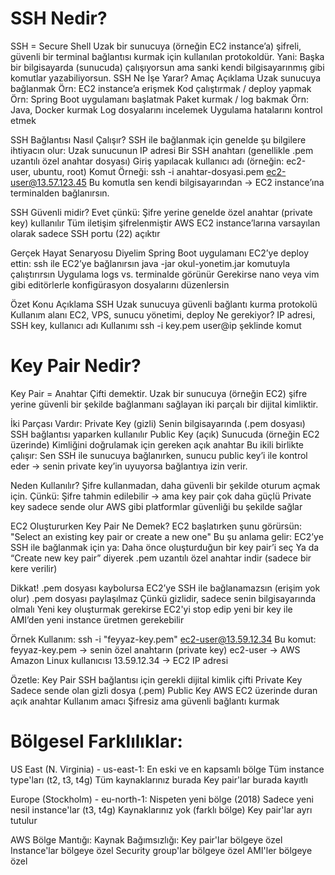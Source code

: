 

# SSH Nedir?
SSH = Secure Shell
Uzak bir sunucuya (örneğin EC2 instance’a) şifreli, güvenli bir terminal bağlantısı kurmak için kullanılan protokoldür.
Yani:
Başka bir bilgisayarda (sunucuda) çalışıyorsun ama sanki kendi bilgisayarınmış gibi komutlar yazabiliyorsun.
SSH Ne İşe Yarar?
Amaç	Açıklama
Uzak sunucuya bağlanmak	Örn: EC2 instance’a erişmek
Kod çalıştırmak / deploy yapmak	Örn: Spring Boot uygulamanı başlatmak
Paket kurmak / log bakmak	Örn: Java, Docker kurmak
Log dosyalarını incelemek	Uygulama hatalarını kontrol etmek

SSH Bağlantısı Nasıl Çalışır?
SSH ile bağlanmak için genelde şu bilgilere ihtiyacın olur:
Uzak sunucunun IP adresi
Bir SSH anahtarı (genellikle .pem uzantılı özel anahtar dosyası)
Giriş yapılacak kullanıcı adı (örneğin: ec2-user, ubuntu, root)
Komut Örneği:
ssh -i anahtar-dosyasi.pem ec2-user@13.57.123.45
Bu komutla sen kendi bilgisayarından → EC2 instance’ına terminalden bağlanırsın.

SSH Güvenli midir?
Evet çünkü:
Şifre yerine genelde özel anahtar (private key) kullanılır
Tüm iletişim şifrelenmiştir
AWS EC2 instance’larına varsayılan olarak sadece SSH portu (22) açıktır

Gerçek Hayat Senaryosu
Diyelim Spring Boot uygulamanı EC2’ye deploy ettin:
ssh ile EC2’ye bağlanırsın
java -jar okul-yonetim.jar komutuyla çalıştırırsın
Uygulama logs vs. terminalde görünür
Gerekirse nano veya vim gibi editörlerle konfigürasyon dosyalarını düzenlersin

Özet
Konu	Açıklama
SSH	Uzak sunucuya güvenli bağlantı kurma protokolü
Kullanım alanı	EC2, VPS, sunucu yönetimi, deploy
Ne gerekiyor?	IP adresi, SSH key, kullanıcı adı
Kullanımı	ssh -i key.pem user@ip şeklinde komut

# Key Pair Nedir?
Key Pair = Anahtar Çifti demektir.
Uzak bir sunucuya (örneğin EC2) şifre yerine güvenli bir şekilde bağlanmanı sağlayan iki parçalı bir dijital kimliktir.

İki Parçası Vardır:
Private Key (gizli)	Senin bilgisayarında (.pem dosyası)	SSH bağlantısı yaparken kullanılır
Public Key (açık)	Sunucuda (örneğin EC2 üzerinde)	Kimliğini doğrulamak için gereken açık anahtar
Bu ikili birlikte çalışır:
Sen SSH ile sunucuya bağlanırken, sunucu public key’i ile kontrol eder → senin private key’in uyuyorsa bağlantıya izin verir.

Neden Kullanılır?
Şifre kullanmadan, daha güvenli bir şekilde oturum açmak için.
Çünkü:
Şifre tahmin edilebilir → ama key pair çok daha güçlü
Private key sadece sende olur
AWS gibi platformlar güvenliği bu şekilde sağlar

EC2 Oluştururken Key Pair Ne Demek?
EC2 başlatırken şunu görürsün:
"Select an existing key pair or create a new one"
Bu şu anlama gelir:
EC2’ye SSH ile bağlanmak için ya:
Daha önce oluşturduğun bir key pair’i seç
Ya da “Create new key pair” diyerek .pem uzantılı özel anahtar indir (sadece bir kere verilir)

Dikkat!
.pem dosyası kaybolursa	EC2’ye SSH ile bağlanamazsın (erişim yok olur)
.pem dosyası paylaşılmaz	Çünkü gizlidir, sadece senin bilgisayarında olmalı
Yeni key oluşturmak gerekirse	EC2'yi stop edip yeni bir key ile AMI’den yeni instance üretmen gerekebilir

Örnek Kullanım:
ssh -i "feyyaz-key.pem" ec2-user@13.59.12.34
Bu komut:
feyyaz-key.pem → senin özel anahtarın (private key)
ec2-user → AWS Amazon Linux kullanıcısı
13.59.12.34 → EC2 IP adresi

Özetle:
Key Pair	SSH bağlantısı için gerekli dijital kimlik çifti
Private Key	Sadece sende olan gizli dosya (.pem)
Public Key	AWS EC2 üzerinde duran açık anahtar
Kullanım amacı	Şifresiz ama güvenli bağlantı kurmak

# Bölgesel Farklılıklar:
US East (N. Virginia) - us-east-1:
En eski ve en kapsamlı bölge
Tüm instance type'ları (t2, t3, t4g)
Tüm kaynaklarınız burada
Key pair'lar burada kayıtlı

Europe (Stockholm) - eu-north-1:
Nispeten yeni bölge (2018)
Sadece yeni nesil instance'lar (t3, t4g)
Kaynaklarınız yok (farklı bölge)
Key pair'lar ayrı tutulur

AWS Bölge Mantığı:
Kaynak Bağımsızlığı:
Key pair'lar bölgeye özel
Instance'lar bölgeye özel
Security group'lar bölgeye özel
AMI'ler bölgeye özel